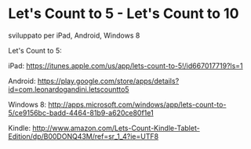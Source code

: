 Let's Count to 5 - Let's Count to 10
==============


sviluppato per iPad, Android, Windows 8


Let's Count to 5:

iPad: https://itunes.apple.com/us/app/lets-count-to-5!/id667017719?ls=1

Android: https://play.google.com/store/apps/details?id=com.leonardogandini.letscountto5

Windows 8: http://apps.microsoft.com/windows/app/lets-count-to-5/ce9156bc-badd-4464-81b9-a620ce80f1e1

Kindle: http://www.amazon.com/Lets-Count-Kindle-Tablet-Edition/dp/B00DONQ43M/ref=sr_1_4?ie=UTF8

